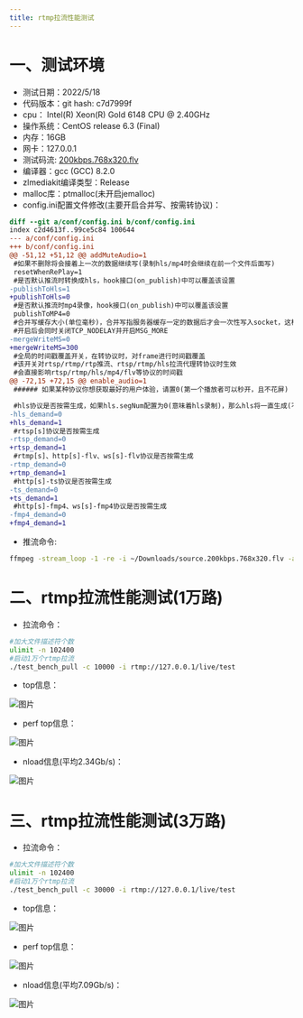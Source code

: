 ```yaml
---
title: rtmp拉流性能测试
---
```

# 一、测试环境
- 测试日期：2022/5/18
- 代码版本：git hash: c7d7999f
- cpu： Intel(R) Xeon(R) Gold 6148 CPU @ 2.40GHz
- 操作系统：CentOS release 6.3 (Final)
- 内存：16GB
- 网卡：127.0.0.1
- 测试码流: [200kbps.768x320.flv](https://raw.githubusercontent.com/ossrs/srs/develop/trunk/doc/source.200kbps.768x320.flv)
- 编译器：gcc (GCC) 8.2.0
- zlmediakit编译类型：Release
- malloc库：ptmalloc(未开启jemalloc)
- config.ini配置文件修改(主要开启合并写、按需转协议)：
```patch
diff --git a/conf/config.ini b/conf/config.ini
index c2d4613f..99ce5c84 100644
--- a/conf/config.ini
+++ b/conf/config.ini
@@ -51,12 +51,12 @@ addMuteAudio=1
 #如果不删除将会接着上一次的数据继续写(录制hls/mp4时会继续在前一个文件后面写)
 resetWhenRePlay=1
 #是否默认推流时转换成hls，hook接口(on_publish)中可以覆盖该设置
-publishToHls=1
+publishToHls=0
 #是否默认推流时mp4录像，hook接口(on_publish)中可以覆盖该设置
 publishToMP4=0
 #合并写缓存大小(单位毫秒)，合并写指服务器缓存一定的数据后才会一次性写入socket，这样能提高性能，但是会提高延时
 #开启后会同时关闭TCP_NODELAY并开启MSG_MORE
-mergeWriteMS=0
+mergeWriteMS=300
 #全局的时间戳覆盖开关，在转协议时，对frame进行时间戳覆盖
 #该开关对rtsp/rtmp/rtp推流、rtsp/rtmp/hls拉流代理转协议时生效
 #会直接影响rtsp/rtmp/hls/mp4/flv等协议的时间戳
@@ -72,15 +72,15 @@ enable_audio=1
 ###### 如果某种协议你想获取最好的用户体验，请置0(第一个播放者可以秒开，且不花屏)

 #hls协议是否按需生成，如果hls.segNum配置为0(意味着hls录制)，那么hls将一直生成(不管此开关)
-hls_demand=0
+hls_demand=1
 #rtsp[s]协议是否按需生成
-rtsp_demand=0
+rtsp_demand=1
 #rtmp[s]、http[s]-flv、ws[s]-flv协议是否按需生成
-rtmp_demand=0
+rtmp_demand=1
 #http[s]-ts协议是否按需生成
-ts_demand=0
+ts_demand=1
 #http[s]-fmp4、ws[s]-fmp4协议是否按需生成
-fmp4_demand=0
+fmp4_demand=1
```
- 推流命令:
```bash
ffmpeg -stream_loop -1 -re -i ~/Downloads/source.200kbps.768x320.flv -acodec copy -vcodec copy -f flv  rtmp://ip:port/live/test
```

# 二、rtmp拉流性能测试(1万路)

- 拉流命令：
```bash
#加大文件描述符个数
ulimit -n 102400
#启动1万个rtmp拉流
./test_bench_pull -c 10000 -i rtmp://127.0.0.1/live/test
```

- top信息：

![图片](https://user-images.githubusercontent.com/11495632/169045558-bcf711b8-b27c-4372-a1d2-ccb0e1a33d65.png)


- perf top信息：

![图片](https://user-images.githubusercontent.com/11495632/169045971-ebf7da67-00f1-4c63-8c17-3c27937a5016.png)

- nload信息(平均2.34Gb/s)：

![图片](https://user-images.githubusercontent.com/11495632/169046147-39376f04-471b-4de2-a345-0e41982a612b.png)


# 三、rtmp拉流性能测试(3万路)

- 拉流命令：
```bash
#加大文件描述符个数
ulimit -n 102400
#启动1万个rtmp拉流
./test_bench_pull -c 30000 -i rtmp://127.0.0.1/live/test
```

- top信息：

![图片](https://user-images.githubusercontent.com/11495632/169049433-97174931-5f6b-45db-a320-0c4257b37fad.png)


- perf top信息：

![图片](https://user-images.githubusercontent.com/11495632/169049184-951a7108-c3e6-451f-97c9-164abf439ed2.png)


- nload信息(平均7.09Gb/s)：

![图片](https://user-images.githubusercontent.com/11495632/169049082-cf6c665f-b876-4e7d-91d6-391b10ec2b52.png)




